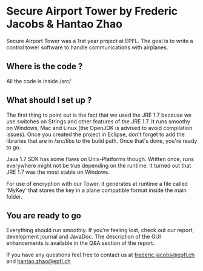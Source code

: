 # Secure Airport Tower by Frederic Jacobs & Hantao Zhao

Secure Airport Tower was a 1rst year project at EPFL. The goal is to write a control tower software to handle communications with airplanes.

## Where is the code ? 

All the code is inside /src/ 

## What should I set up ?

The first thing to point out is the fact that we used the JRE 1.7 because we use switches on Strings and other features of the JRE 1.7. It runs smoothy on Windows, Mac and Linux (the OpenJDK is advised to avoid compilation issues).  Once you created the project in Eclipse, don't forget to add the libraries that are in /src/libs  to the build path. Once that's done, you're ready to go. 

Java 1.7 SDK has some flaws on Unix-Platforms though. Written once, runs everywhere might not be true depending on the runtime. It turned out that JRE 1.7 was the most stable on Windows. 

For use of encryption with our Tower, it generates at runtime a file called 'MyKey'  that stores the key in a plane compatible format inside the main folder. 

## You are ready to go

Everything should run smoothly. If you're feeling lost, check out our report, development journal and JavaDoc.
The description of the GUI enhancements is available in the Q&A section of the report.

If you have any questions feel free to contact us at frederic.jacobs@epfl.ch and hantao.zhao@epfl.ch


